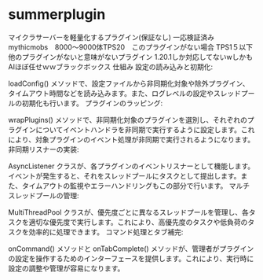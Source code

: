 # summerplugin
マイクラサーバーを軽量化するプラグイン(保証なし)
        一応検証済み　mythicmobs　8000～9000体TPS20　このプラグインがない場合 TPS1５以下
        他のプラグインがないと意味がないプラグイン
1.20.1しか対応してないwしかもAIほぼ任せｗｗブラックボックス
仕組み
設定の読み込みと初期化:

loadConfig() メソッドで、設定ファイルから非同期化対象や除外プラグイン、タイムアウト時間などを読み込みます。また、ログレベルの設定やスレッドプールの初期化も行います。
プラグインのラッピング:

wrapPlugins() メソッドで、非同期化対象のプラグインを選別し、それぞれのプラグインについてイベントハンドラを非同期で実行するように設定します。これにより、対象プラグインのイベント処理が非同期で実行されるようになります。
非同期リスナーの実装:

AsyncListener クラスが、各プラグインのイベントリスナーとして機能します。イベントが発生すると、それをスレッドプールにタスクとして提出します。また、タイムアウトの監視やエラーハンドリングもこの部分で行います。
マルチスレッドプールの管理:

MultiThreadPool クラスが、優先度ごとに異なるスレッドプールを管理し、各タスクを適切な優先度で実行します。これにより、高優先度のタスクや低負荷のタスクを効率的に処理できます。
コマンド処理とタブ補完:

onCommand() メソッドと onTabComplete() メソッドが、管理者がプラグインの設定を操作するためのインターフェースを提供します。これにより、実行時に設定の調整や管理が容易になります。
